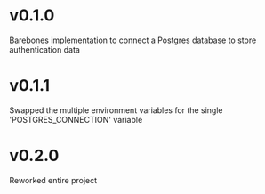 # v0.1.0
Barebones implementation to connect a Postgres
database to store authentication data

# v0.1.1
Swapped the multiple environment variables for
the single 'POSTGRES_CONNECTION' variable

# v0.2.0
Reworked entire project
